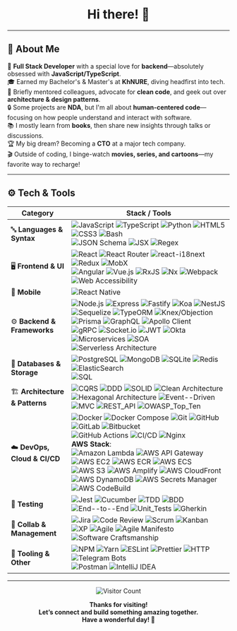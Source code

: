 <div align="center">
  <h1>Hi there! 👋</h1>
</div>

---

## 🙂 About Me

🚀 **Full Stack Developer** with a special love for **backend**—absolutely obsessed with **JavaScript/TypeScript**.  
🎓 Earned my Bachelor's & Master's at **KhNURE**, diving headfirst into tech.  
🧠 Briefly mentored colleagues, advocate for **clean code**, and geek out over **architecture & design patterns**.  
🔒 Some projects are **NDA**, but I'm all about **human-centered code**—focusing on how people understand and interact with software.  
📚 I mostly learn from **books**, then share new insights through talks or discussions.  
🏆 My big dream? Becoming a **CTO** at a major tech company.  
🎬 Outside of coding, I binge-watch **movies, series, and cartoons**—my favorite way to recharge!

---

## ⚙️ Tech & Tools

| **Category**                         | **Stack / Tools**                                                                                                                                                                                                                                                                                                                                                                                                                                                              |
|-------------------------------------|--------------------------------------------------------------------------------------------------------------------------------------------------------------------------------------------------------------------------------------------------------------------------------------------------------------------------------------------------------------------------------------------------------------------------------------------------------------------------------|
| 🔤 **Languages & Syntax**           | ![JavaScript](https://img.shields.io/badge/JavaScript-ES6%2B-F7DF1E?style=flat&logo=javascript&logoColor=white) ![TypeScript](https://img.shields.io/badge/TypeScript-TS-3178C6?style=flat&logo=typescript&logoColor=white) ![Python](https://img.shields.io/badge/Python-Scripting-3776AB?style=flat&logo=python&logoColor=white) ![HTML5](https://img.shields.io/badge/HTML5-Markup-E34F26?style=flat&logo=html5&logoColor=white) ![CSS3](https://img.shields.io/badge/CSS3-Styles-1572B6?style=flat&logo=css3&logoColor=white) ![Bash](https://img.shields.io/badge/Bash-Unix%20Shell-4EAA25?style=flat&logo=gnubash&logoColor=white)<br>![JSON Schema](https://img.shields.io/badge/JSON%20Schema-Data-brightgreen?style=flat) ![JSX](https://img.shields.io/badge/JSX-React-blue?style=flat) ![Regex](https://img.shields.io/badge/Regex-Expressions-blueviolet?style=flat) |
| 🖥 **Frontend & UI**                | ![React](https://img.shields.io/badge/React-Library-61DAFB?style=flat&logo=react&logoColor=white) ![React Router](https://img.shields.io/badge/React_Router-Routing-CA4245?style=flat&logo=reactrouter&logoColor=white) ![react-i18next](https://img.shields.io/badge/react--i18next-Intl-26A69A?style=flat) ![Redux](https://img.shields.io/badge/Redux-Toolkit-764ABC?style=flat&logo=redux&logoColor=white) ![MobX](https://img.shields.io/badge/MobX-State_Management-orange?style=flat)<br>![Angular](https://img.shields.io/badge/Angular-Framework-DD0031?style=flat&logo=angular&logoColor=white) ![Vue.js](https://img.shields.io/badge/Vue.js-Framework-4FC08D?style=flat&logo=vue.js&logoColor=white) ![RxJS](https://img.shields.io/badge/RxJS-Observables-B7178C?style=flat&logo=reactivex&logoColor=white) ![Nx](https://img.shields.io/badge/Nx-Monorepo-143055?style=flat&logo=nx&logoColor=white) ![Webpack](https://img.shields.io/badge/Webpack-Bundler-8DD6F9?style=flat&logo=webpack&logoColor=white) ![Web Accessibility](https://img.shields.io/badge/Web_Accessibility-WCAG_2.1-0658B5?style=flat) |
| 📱 **Mobile**                       | ![React Native](https://img.shields.io/badge/React_Native-Mobile-61DAFB?style=flat&logo=react&logoColor=white)                                                                                                                                                                                                                                                                                                                                                                 |
| ⚙️ **Backend & Frameworks**         | ![Node.js](https://img.shields.io/badge/Node.js-Runtime-339933?style=flat&logo=node.js&logoColor=white) ![Express](https://img.shields.io/badge/Express-Server-000000?style=flat&logo=express&logoColor=white) ![Fastify](https://img.shields.io/badge/Fastify-Server-000000?style=flat&logo=fastify&logoColor=white) ![Koa](https://img.shields.io/badge/Koa-Server-33333D?style=flat&logo=koa&logoColor=white) ![NestJS](https://img.shields.io/badge/NestJS-Framework-E0234E?style=flat&logo=nestjs&logoColor=white)<br>![Sequelize](https://img.shields.io/badge/Sequelize-ORM-52B0E7?style=flat&logo=sequelize&logoColor=white) ![TypeORM](https://img.shields.io/badge/TypeORM-ORM-FF7300?style=flat) ![Knex/Objection](https://img.shields.io/badge/Knex%2FObjection-ORM-8A2BE2?style=flat) ![Prisma](https://img.shields.io/badge/Prisma-ORM-2D3748?style=flat&logo=prisma&logoColor=white) ![GraphQL](https://img.shields.io/badge/GraphQL-API-E10098?style=flat&logo=graphql&logoColor=white) ![Apollo Client](https://img.shields.io/badge/Apollo_Client-React-311C87?style=flat&logo=apollographql&logoColor=white)<br>![gRPC](https://img.shields.io/badge/gRPC-RPC-66CCFF?style=flat) ![Socket.io](https://img.shields.io/badge/Socket.io-Realtime-010101?style=flat&logo=socket.io&logoColor=white) ![JWT](https://img.shields.io/badge/JWT-Auth-000000?style=flat&logo=jsonwebtokens&logoColor=white) ![Okta](https://img.shields.io/badge/Okta-Identity_Service-007DC1?style=flat&logo=okta&logoColor=white) ![Microservices](https://img.shields.io/badge/Microservices-Architecture-blue?style=flat) ![SOA](https://img.shields.io/badge/SOA-Architecture-blueviolet?style=flat) ![Serverless Architecture](https://img.shields.io/badge/Serverless-Architecture-F1502F?style=flat) |
| 💾 **Databases & Storage**          | ![PostgreSQL](https://img.shields.io/badge/PostgreSQL-DB-4169E1?style=flat&logo=postgresql&logoColor=white) ![MongoDB](https://img.shields.io/badge/MongoDB-Atlas-47A248?style=flat&logo=mongodb&logoColor=white) ![SQLite](https://img.shields.io/badge/SQLite-Database-003B57?style=flat&logo=sqlite&logoColor=white) ![Redis](https://img.shields.io/badge/Redis-Cache-DC382D?style=flat&logo=redis&logoColor=white) ![ElasticSearch](https://img.shields.io/badge/Elastic_Search-Search-005571?style=flat&logo=elasticsearch&logoColor=white)<br>![SQL](https://img.shields.io/badge/SQL-Queries-4479A1?style=flat) |
| 🏗 **Architecture & Patterns**       | ![CQRS](https://img.shields.io/badge/CQRS-Pattern-228B22?style=flat) ![DDD](https://img.shields.io/badge/DDD-Domain--Driven_Design-blueviolet?style=flat) ![SOLID](https://img.shields.io/badge/SOLID-Principles-EE4C2C?style=flat) ![Clean Architecture](https://img.shields.io/badge/Clean_Architecture-Pattern-178600?style=flat) ![Hexagonal Architecture](https://img.shields.io/badge/Hexagonal_Architecture-Ports%2FAdapters-555555?style=flat) ![Event--Driven](https://img.shields.io/badge/Event--Driven_Architecture-Pattern-ff69b4?style=flat)<br>![MVC](https://img.shields.io/badge/MVC-Pattern-00BCD4?style=flat) ![REST_API](https://img.shields.io/badge/REST-API-0052CC?style=flat) ![OWASP_Top_Ten](https://img.shields.io/badge/OWASP_Top_Ten-Security-red?style=flat) |
| ☁️ **DevOps, Cloud & CI/CD**        | ![Docker](https://img.shields.io/badge/Docker-Engine-2496ED?style=flat&logo=docker&logoColor=white) ![Docker Compose](https://img.shields.io/badge/Docker_Compose-Orchestration-2496ED?style=flat&logo=docker&logoColor=white) ![Git](https://img.shields.io/badge/Git-Flow-F05032?style=flat&logo=git&logoColor=white) ![GitHub](https://img.shields.io/badge/GitHub-Repo-181717?style=flat&logo=github&logoColor=white) ![GitLab](https://img.shields.io/badge/GitLab-CI-FC6D26?style=flat&logo=gitlab&logoColor=white) ![Bitbucket](https://img.shields.io/badge/Bitbucket-Repo-0052CC?style=flat&logo=bitbucket&logoColor=white)<br>![GitHub Actions](https://img.shields.io/badge/GitHub_Actions-CI%2FCD-2088FF?style=flat&logo=github-actions&logoColor=white) ![CI/CD](https://img.shields.io/badge/CI%2FCD-Workflow-blue?style=flat) ![Nginx](https://img.shields.io/badge/Nginx-Server-009639?style=flat&logo=nginx&logoColor=white)<br>**AWS Stack**:<br>![Amazon Lambda](https://img.shields.io/badge/AWS_Lambda-Functions-FF9900?style=flat&logo=awslambda&logoColor=white) ![AWS API Gateway](https://img.shields.io/badge/AWS_API_Gateway-Endpoints-FF4F8B?style=flat) ![AWS EC2](https://img.shields.io/badge/AWS_EC2-Compute-FF4F8B?style=flat) ![AWS ECR](https://img.shields.io/badge/AWS_ECR-Registry-FF4F8B?style=flat) ![AWS ECS](https://img.shields.io/badge/AWS_ECS-Containers-FF4F8B?style=flat) ![AWS S3](https://img.shields.io/badge/AWS_S3-Storage-569A31?style=flat&logo=amazons3&logoColor=white) ![AWS Amplify](https://img.shields.io/badge/AWS_Amplify-Dev-FF9900?style=flat) ![AWS CloudFront](https://img.shields.io/badge/AWS_CloudFront-CDN-DB3A0A?style=flat) ![AWS DynamoDB](https://img.shields.io/badge/AWS_DynamoDB-NoSQL-4053D6?style=flat) ![AWS Secrets Manager](https://img.shields.io/badge/AWS_Secrets_Manager-Security-F78E2B?style=flat) ![AWS CodeBuild](https://img.shields.io/badge/AWS_CodeBuild-Build-FC4C02?style=flat) |
| 🧪 **Testing**                     | ![Jest](https://img.shields.io/badge/Jest-Unit_Tests-C21325?style=flat&logo=jest&logoColor=white) ![Cucumber](https://img.shields.io/badge/Cucumber-BDD-23D96C?style=flat&logo=cucumber&logoColor=white) ![TDD](https://img.shields.io/badge/TDD-Test--Driven_Dev-2088FF?style=flat) ![BDD](https://img.shields.io/badge/BDD-Behavior--Driven_Dev-ED8B00?style=flat) ![End--to--End](https://img.shields.io/badge/E2E-Testing-E10098?style=flat) ![Unit_Tests](https://img.shields.io/badge/Unit_Tests-Testing-9cf?style=flat) ![Gherkin](https://img.shields.io/badge/Gherkin-DSL-brightgreen?style=flat) |
| 🤝 **Collab & Management**          | ![Jira](https://img.shields.io/badge/Jira-Software-0052CC?style=flat&logo=jira&logoColor=white) ![Code Review](https://img.shields.io/badge/Code_Review-Quality-FF8800?style=flat) ![Scrum](https://img.shields.io/badge/Scrum-Framework-009FDA?style=flat) ![Kanban](https://img.shields.io/badge/Kanban-Flow-00BFFF?style=flat) ![XP](https://img.shields.io/badge/XP-Extreme_Programming-CD5C5C?style=flat) ![Agile](https://img.shields.io/badge/Agile-Mindset-2E8B57?style=flat) ![Agile Manifesto](https://img.shields.io/badge/Agile_Manifesto-12_Principles-228B22?style=flat) ![Software Craftsmanship](https://img.shields.io/badge/Software_Craftsmanship-Clean_Code-purple?style=flat) |
| 🧰 **Tooling & Other**             | ![NPM](https://img.shields.io/badge/NPM-Package-CB3837?style=flat&logo=npm&logoColor=white) ![Yarn](https://img.shields.io/badge/Yarn-Package-2C8EBB?style=flat&logo=yarn&logoColor=white) ![ESLint](https://img.shields.io/badge/ESLint-Config-4B32C3?style=flat&logo=eslint&logoColor=white) ![Prettier](https://img.shields.io/badge/Prettier-Formatter-F7B93E?style=flat&logo=prettier&logoColor=white) ![HTTP](https://img.shields.io/badge/HTTP-Protocol-blue?style=flat) ![Telegram Bots](https://img.shields.io/badge/Telegram_Bots-Automation-26A5E4?style=flat&logo=telegram&logoColor=white)<br>![Postman](https://img.shields.io/badge/Postman-API_Test-FF6C37?style=flat&logo=postman&logoColor=white) ![IntelliJ IDEA](https://img.shields.io/badge/IntelliJ_IDEA-IDE-000000?style=flat&logo=intellijidea&logoColor=white) |

---

<p align="center">
  <img 
    src="https://komarev.com/ghpvc/?username=ParkhomenkoBohdan&label=Profile%20Views&color=lightgrey" 
    alt="Visitor Count" 
  />
</p>

<div align="center">
  <strong>
    Thanks for visiting! 
    <br/>
    Let’s connect and build something amazing together. 
    <br/>
    Have a wonderful day! 🌟
  </strong>
</div>
